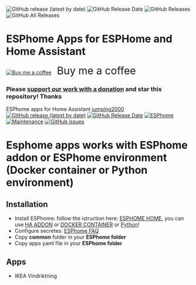 ![GitHub release (latest by date)](https://img.shields.io/github/v/release/jumping2000/esphome?style=for-the-badge) ![GitHub Release Date](https://img.shields.io/github/release-date/jumping2000/esphome?style=for-the-badge) ![GitHub Releases](https://img.shields.io/github/downloads/jumping2000/esphome/latest/total?color=purple&label=%20release%20Downloads&style=for-the-badge) ![GitHub All Releases](https://img.shields.io/github/downloads/jumping2000/esphome/total?color=orange&label=Total%20downloads&style=for-the-badge)

# ESPhome Apps for ESPHome and Home Assistant
[![Buy me a coffee](https://cdn.buymeacoffee.com/buttons/bmc-new-btn-logo.svg)](https://www.buymeacoffee.com/jumping)<span style="margin-left:15px;font-size:28px !important;">Buy me a coffee</span></a>

### Please [support our work with a donation](https://paypal.me/hassiohelp) and star this repository! Thanks

ESPhome apps for Home Assistant [jumping2000](https://github.com/jumping2000/esphome/commits?author=jumping2000)<br>
[![GitHub release (latest by date)](https://img.shields.io/github/v/release/jumping2000/esphome)](https://github.com/jumping2000/esphome/releases)
[![GitHub Release Date](https://img.shields.io/github/release-date/jumping2000/esphome)](https://github.com/jumping2000/esphome/releases)
[![ESPhome][img-esphome]][link-esphome]
[![Maintenance](https://img.shields.io/badge/Maintained%3F-Yes-brightgreen.svg)](https://https://github.com/jumping2000/esphome/graphs/commit-activity)
[![GitHub issues](https://img.shields.io/github/issues/jumping2000/notifier)](https://github.com/jumping2000/esphome/issues)

# Esphome apps works with ESPhome addon or ESPhome environment (Docker container or Python environment)

## Installation
- Install ESPhome: follow the istruction here: [ESPHOME HOME](https://esphome.io), you can use [HA ADDON](https://github.com/esphome/home-assistant-addon) or [DOCKER CONTAINER](https://hub.docker.com/r/esphome/esphome) or [Python](https://esphome.io/guides/installing_esphome.html)!
- Configure secretes: [ESPhome FAQ](https://esphome.io/guides/faq.html)
- Copy **common** folder in your **ESPhome folder**
- Copy apps yaml file in your **ESPhome folder**

## Apps
-  IKEA Vindriktning

[img-hassio]:https://img.shields.io/badge/config_for-Hass.io-53c1f1.svg
[img-esphome]:https://img.shields.io/badge/config_for-esphome.io-53c1f1.svg

[link-hassio]:https://home-assistant.io/hassio/
[link-esphome]:https://esphome.io/
